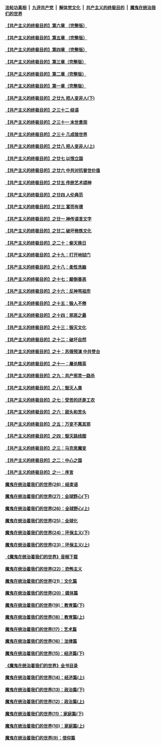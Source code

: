 ####  [法轮功真相](../../../../basic/blob/master/README.md?t=12020313) &nbsp;|&nbsp; [九评共产党](../../../../9ping.md/blob/master/README.md?t=12020313) &nbsp;|&nbsp; [解体党文化](../../../../jtdwh.md/blob/master/README.md?t=12020313)  &nbsp;|&nbsp; [共产主义的终极目的](../../../../gczydzjmd.md/blob/master/README.md?t=12020313) &nbsp;|&nbsp; [魔鬼在统治我们的世界](../../../../mgztzwmdsj.md/blob/master/README.md?t=12020313) 

#### [【共产主义的终极目的】第六章 （完整版）](../pages/nsc422/n11428913.md?t=12020313) 

#### [【共产主义的终极目的】第五章 （完整版）](../pages/nsc422/n11428912.md?t=12020313) 

#### [【共产主义的终极目的】第四章 （完整版）](../pages/nsc422/n11428907.md?t=12020313) 

#### [【共产主义的终极目的】第三章（完整版）](../pages/nsc422/n11428848.md?t=12020313) 

#### [【共产主义的终极目的】第二章（完整版）](../pages/nsc422/n11428831.md?t=12020313) 

#### [【共产主义的终极目的】第一章（完整版）](../pages/nsc422/n11417651.md?t=12020313) 

#### [【共产主义的终极目的】之廿九 把人变非人(下)](../pages/nsc422/n11344140.md?t=12020313) 

#### [【共产主义的终极目的】之三十二 结语](../pages/nsc422/n11360535.md?t=12020313) 

#### [【共产主义的终极目的】之三十一 末世景观](../pages/nsc422/n11351129.md?t=12020313) 

#### [【共产主义的终极目的】之三十 几成狼世界](../pages/nsc422/n11348280.md?t=12020313) 

#### [【共产主义的终极目的】之廿八 把人变非人(上)](../pages/nsc422/n11340492.md?t=12020313) 

#### [【共产主义的终极目的】之廿七 以恨立国](../pages/nsc422/n11336944.md?t=12020313) 

#### [【共产主义的终极目的】之廿六 中共对抗普世价值](../pages/nsc422/n11324785.md?t=12020313) 

#### [【共产主义的终极目的】之廿五 传统艺术颂神](../pages/nsc422/n11296396.md?t=12020313) 

#### [【共产主义的终极目的】之廿四 人伦典范](../pages/nsc422/n11296397.md?t=12020313) 

#### [【共产主义的终极目的】之廿三 富而有德](../pages/nsc422/n11283598.md?t=12020313) 

#### [【共产主义的终极目的】之廿一 神传语言文字](../pages/nsc422/n11263265.md?t=12020313) 

#### [【共产主义的终极目的】之廿二 破坏修炼文化](../pages/nsc422/n11245728.md?t=12020313) 

#### [【共产主义的终极目的】之二十：偷天换日](../pages/nsc422/n11238846.md?t=12020313) 

#### [【共产主义的终极目的】之十九：打开地狱门](../pages/nsc422/n11206376.md?t=12020313) 

#### [【共产主义的终极目的】之十八：柔性洗脑](../pages/nsc422/n11199994.md?t=12020313) 

#### [【共产主义的终极目的】之十七：颠倒善恶](../pages/nsc422/n11179782.md?t=12020313) 

#### [【共产主义的终极目的】之十六：反神骂祖宗](../pages/nsc422/n11166798.md?t=12020313) 

#### [【共产主义的终极目的】之十五：毁人不倦](../pages/nsc422/n11166792.md?t=12020313) 

#### [【共产主义的终极目的】之十四：邪恶之最](../pages/nsc422/n11150249.md?t=12020313) 

#### [【共产主义的终极目的】之十三：毁灭文化](../pages/nsc422/n11135227.md?t=12020313) 

#### [【共产主义的终极目的】之十二：破坏自然](../pages/nsc422/n11135214.md?t=12020313) 

#### [【共产主义的终极目的】之十：苏俄预演 中共登台](../pages/nsc422/n11118424.md?t=12020313) 

#### [【共产主义的终极目的】之十一：屠杀精英](../pages/nsc422/n11118442.md?t=12020313) 

#### [【共产主义的终极目的】之九：共产邪灵一路杀](../pages/nsc422/n11114139.md?t=12020313) 

#### [【共产主义的终极目的】之八：毁灭人类](../pages/nsc422/n11108503.md?t=12020313) 

#### [【共产主义的终极目的】之七：受苦的还是工农](../pages/nsc422/n11101809.md?t=12020313) 

#### [【共产主义的终极目的】之六：甜头和苦头](../pages/nsc422/n11096971.md?t=12020313) 

#### [【共产主义的终极目的】之五：万变不离其邪](../pages/nsc422/n11091285.md?t=12020313) 

#### [【共产主义的终极目的】之四：毁灭路线图](../pages/nsc422/n11086284.md?t=12020313) 

#### [【共产主义的终极目的】之三：马克思魔变](../pages/nsc422/n11061941.md?t=12020313) 

#### [【共产主义的终极目的】之二：中心之国](../pages/nsc422/n11047728.md?t=12020313) 

#### [【共产主义的终极目的】之一：序言](../pages/nsc422/n11086077.md?t=12020313) 

#### [魔鬼在统治着我们的世界(28)：结束语](../pages/nsc422/n10936246.md?t=12020313) 

#### [魔鬼在统治着我们的世界(27)：全球野心(下)](../pages/nsc422/n10928319.md?t=12020313) 

#### [魔鬼在统治着我们的世界(26)：全球野心(上)](../pages/nsc422/n10900318.md?t=12020313) 

#### [魔鬼在统治着我们的世界(25)：全球化](../pages/nsc422/n10788205.md?t=12020313) 

#### [魔鬼在统治着我们的世界(24)：环保主义(下)](../pages/nsc422/n10695307.md?t=12020313) 

#### [魔鬼在统治着我们的世界(23)：环保主义(上)](../pages/nsc422/n10688613.md?t=12020313) 

#### [《魔鬼在统治着我们的世界》音频下载](../pages/nsc422/n10635553.md?t=12020313) 

#### [魔鬼在统治着我们的世界(22)：恐怖主义](../pages/nsc422/n10614727.md?t=12020313) 

#### [魔鬼在统治着我们的世界(21)：文化篇](../pages/nsc422/n10597706.md?t=12020313) 

#### [魔鬼在统治着我们的世界(20)：媒体篇](../pages/nsc422/n10586579.md?t=12020313) 

#### [魔鬼在统治着我们的世界(19)：教育篇(下)](../pages/nsc422/n10564808.md?t=12020313) 

#### [魔鬼在统治着我们的世界(18)：教育篇(上)](../pages/nsc422/n10526970.md?t=12020313) 

#### [魔鬼在统治着我们的世界(17)：艺术篇](../pages/nsc422/n10499093.md?t=12020313) 

#### [魔鬼在统治着我们的世界(16)：法律篇](../pages/nsc422/n10485969.md?t=12020313) 

#### [魔鬼在统治着我们的世界(15)：经济篇(下)](../pages/nsc422/n10469975.md?t=12020313) 

#### [《魔鬼在统治着我们的世界》全书目录](../pages/nsc422/n10464261.md?t=12020313) 

#### [魔鬼在统治着我们的世界(14)：经济篇(上)](../pages/nsc422/n10457370.md?t=12020313) 

#### [魔鬼在统治着我们的世界(13)：政治篇(下)](../pages/nsc422/n10448270.md?t=12020313) 

#### [魔鬼在统治着我们的世界(12)：政治篇(上)](../pages/nsc422/n10444576.md?t=12020313) 

#### [魔鬼在统治着我们的世界(11)：家庭篇(下)](../pages/nsc422/n10440961.md?t=12020313) 

#### [魔鬼在统治着我们的世界(10)：家庭篇(上)](../pages/nsc422/n10435448.md?t=12020313) 

#### [魔鬼在统治着我们的世界(9)：信仰篇](../pages/nsc422/n10432159.md?t=12020313) 

